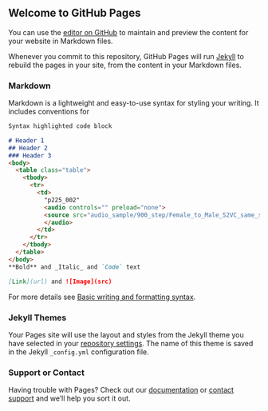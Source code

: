 ## Welcome to GitHub Pages

You can use the [editor on GitHub](https://github.com/w7852410/audio_sample/edit/gh-pages/index.md) to maintain and preview the content for your website in Markdown files.

Whenever you commit to this repository, GitHub Pages will run [Jekyll](https://jekyllrb.com/) to rebuild the pages in your site, from the content in your Markdown files.

### Markdown

Markdown is a lightweight and easy-to-use syntax for styling your writing. It includes conventions for

```markdown
Syntax highlighted code block

# Header 1
## Header 2
### Header 3
<body>
  <table class="table">
    <tbody>
      <tr>
        <td>
          "p225_002"
          <audio controls="" preload="none">
          <source src="audio_sample/900_step/Female_to_Male_S2VC_same_sentence.wav">
          </audio>
        </td>
      </tr>
    </tbody>
  </table>
</body>  
**Bold** and _Italic_ and `Code` text

[Link](url) and ![Image](src)
```

For more details see [Basic writing and formatting syntax](https://docs.github.com/en/github/writing-on-github/getting-started-with-writing-and-formatting-on-github/basic-writing-and-formatting-syntax).

### Jekyll Themes

Your Pages site will use the layout and styles from the Jekyll theme you have selected in your [repository settings](https://github.com/w7852410/audio_sample/settings/pages). The name of this theme is saved in the Jekyll `_config.yml` configuration file.

### Support or Contact

Having trouble with Pages? Check out our [documentation](https://docs.github.com/categories/github-pages-basics/) or [contact support](https://support.github.com/contact) and we’ll help you sort it out.
